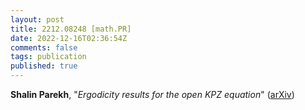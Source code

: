 ```yaml
---
layout: post
title: 2212.08248 [math.PR]
date: 2022-12-16T02:36:54Z
comments: false
tags: publication
published: true
---
```


<b>Shalin Parekh</b>, "<i>Ergodicity results for the open KPZ equation</i>" ([arXiv](http://arxiv.org/abs/2212.08248v2))
